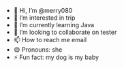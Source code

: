 - 👋 Hi, I’m @merry080
- 👀 I’m interested in trip
- 🌱 I’m currently learning Java
- 💞️ I’m looking to collaborate on tester 
- 📫 How to reach me email
- 😄 Pronouns: she
- ⚡ Fun fact: my dog is my baby

<!---
merry080/merry080 is a ✨ special ✨ repository because its `README.md` (this file) appears on your GitHub profile.
You can click the Preview link to take a look at your changes.
--->
